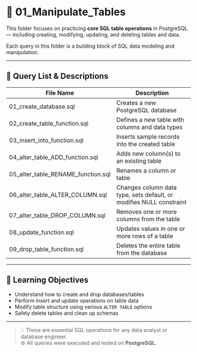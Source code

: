 # 🧱 01_Manipulate_Tables

This folder focuses on practicing **core SQL table operations** in PostgreSQL — including creating, modifying, updating, and deleting tables and data.

Each query in this folder is a building block of SQL data modeling and manipulation.

---

## 📄 Query List & Descriptions

| File Name                          | Description                                                   |
|-----------------------------------|---------------------------------------------------------------|
| 01_create_database.sql            | Creates a new PostgreSQL database                             |
| 02_create_table_function.sql      | Defines a new table with columns and data types               |
| 03_insert_into_function.sql       | Inserts sample records into the created table                 |
| 04_alter_table_ADD_function.sql   | Adds new column(s) to an existing table                       |
| 05_alter_table_RENAME_function.sql| Renames a column or table                                     |
| 06_alter_table_ALTER_COLUMN.sql   | Changes column data type, sets default, or modifies NULL constraint |
| 07_alter_table_DROP_COLUMN.sql    | Removes one or more columns from the table                    |
| 08_update_function.sql            | Updates values in one or more rows of a table                 |
| 09_drop_table_function.sql        | Deletes the entire table from the database                    |

---

## 🧠 Learning Objectives

- Understand how to create and drop databases/tables
- Perform insert and update operations on table data
- Modify table structure using various `ALTER TABLE` options
- Safely delete tables and clean up schemas

---

> 💡 These are essential SQL operations for any data analyst or database engineer.  
> ⚙️ All queries were executed and tested on **PostgreSQL**.
